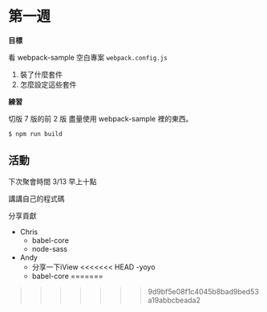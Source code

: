 # 第一週

**目標**

看 webpack-sample 空白專案 `webpack.config.js`

1. 裝了什麼套件
2. 怎麼設定這些套件

**練習**

切版 7 版的前 2 版
盡量使用 webpack-sample 裡的東西。

```
$ npm run build
```

## 活動

下次聚會時間 3/13 早上十點

講講自己的程式碼

分享貢獻

- Chris
    - babel-core
    - node-sass
- Andy
	- 分享一下iView
<<<<<<< HEAD
-yoyo
	- babel-core
=======

    
>>>>>>> 9d9bf5e08f1c4045b8bad9bed53a19abbcbeada2
